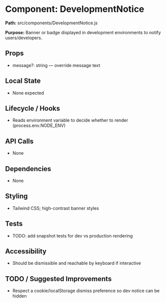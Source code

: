 # Component: DevelopmentNotice
**Path:** src/components/DevelopmentNotice.js

**Purpose:** Banner or badge displayed in development environments to notify users/developers.

## Props
- message?: string — override message text

## Local State
- None expected

## Lifecycle / Hooks
- Reads environment variable to decide whether to render (process.env.NODE_ENV)

## API Calls
- None

## Dependencies
- None

## Styling
- Tailwind CSS; high-contrast banner styles

## Tests
- TODO: add snapshot tests for dev vs production rendering

## Accessibility
- Should be dismissible and reachable by keyboard if interactive

## TODO / Suggested Improvements
- Respect a cookie/localStorage dismiss preference so dev notice can be hidden
